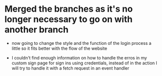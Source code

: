 # Merged the branches as it's no longer necessary to go on with another branch 

* now going to change the style and the function of the login process a little so it fits better with the flow of the website

* I couldn't find enough information on how to handle the erros in my custom sign page for sign ins using credentials, instead of in the action I will try to handle it with a fetch request in an event handler 

